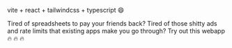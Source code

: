 vite + react + tailwindcss + typescript 😄

Tired of spreadsheets to pay your friends back?
Tired of those shitty ads and rate limits that existing apps make you go through?
Try out this webapp :fire: :fire: :fire:
